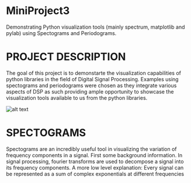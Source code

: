 # MiniProject3
Demonstrating Python visualization tools (mainly spectrum, matplotlib and pylab) using Spectograms and Periodograms.

# PROJECT DESCRIPTION
The goal of this project is to demonstarte the visualization capabilities of python libraries in the field of Digital Signal Processing. Examples using spectograms and periodograms were chosen as they integrate various aspects of DSP as such providing ample opportunity to showcase the visualization tools available to us from the python libraries.

![alt text](https://raw.githubusercontent.com/username/projectname/branch/path/to/img.png)

# SPECTOGRAMS
Spectograms are an incredibly useful tool in visualizing the variation of frequency components in a signal. First some background information. In signal processing, fourier transforms are used to decompose a signal into its frequency components. A more low level explanation: Every signal can be represented as a sum of complex exponentials at different frequencies
